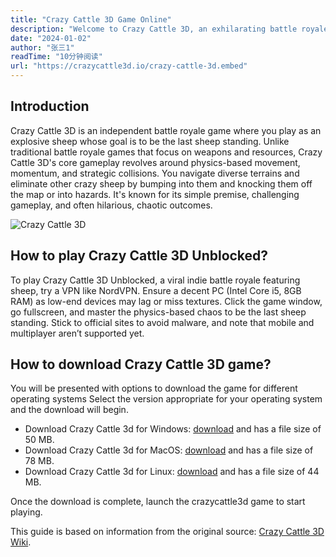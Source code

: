 ```yaml
---
title: "Crazy Cattle 3D Game Online"
description: "Welcome to Crazy Cattle 3D, an exhilarating battle royale game where you control explosive sheep in a chaotic survival challenge across three distinct global environments. Master physics-based movement, outwit your opponents, and be the last sheep standing!"
date: "2024-01-02"
author: "张三1"
readTime: "10分钟阅读"
url: "https://crazycattle3d.io/crazy-cattle-3d.embed"
---
```


## Introduction

Crazy Cattle 3D is an independent battle royale game where you play as an explosive sheep whose goal is to be the last sheep standing. Unlike traditional battle royale games that focus on weapons and resources, Crazy Cattle 3D's core gameplay revolves around physics-based movement, momentum, and strategic collisions. You navigate diverse terrains and eliminate other crazy sheep by bumping into them and knocking them off the map or into hazards. It's known for its simple premise, challenging gameplay, and often hilarious, chaotic outcomes.

![Crazy Cattle 3D](/images/Crazy-Cattle-3D-Online.png)


## How to play Crazy Cattle 3D Unblocked?

To play Crazy Cattle 3D Unblocked, a viral indie battle royale featuring sheep, try a VPN like NordVPN. Ensure a decent PC (Intel Core i5, 8GB RAM) as low-end devices may lag or miss textures. Click the game window, go fullscreen, and master the physics-based chaos to be the last sheep standing. Stick to official sites to avoid malware, and note that mobile and multiplayer aren’t supported yet.

## How to download Crazy Cattle 3D game?

You will be presented with options to download the game for different operating systems
Select the version appropriate for your operating system and the download will begin.

* Download Crazy Cattle 3d for Windows: [download](https://crazycattle3d.io/game/dlc/crazyattle3d.zip) and has a file size of 50 MB.
* Download Crazy Cattle 3d for MacOS: [download](https://crazycattle3d.io/game/dlc/crazyattle3dmac.zip) and has a file size of 78 MB.
* Download Crazy Cattle 3d for Linux: [download](https://crazycattle3d.io/game/dlc/crazyattle3dlinux.zip) and has a file size of 44 MB.

Once the download is complete, launch the crazycattle3d game to start playing.

This guide is based on information from the original source: [Crazy Cattle 3D Wiki](https://crazycattle3d.io/).